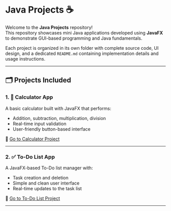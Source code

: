 # Java Projects ☕

Welcome to the **Java Projects** repository!  
This repository showcases mini Java applications developed using **JavaFX** to demonstrate GUI-based programming and Java fundamentals.

Each project is organized in its own folder with complete source code, UI design, and a dedicated `README.md` containing implementation details and usage instructions.

---

## 🗂 Projects Included

### 1. 🧮 Calculator App
A basic calculator built with JavaFX that performs:
- Addition, subtraction, multiplication, division
- Real-time input validation
- User-friendly button-based interface

📁 [Go to Calculator Project](./https://github.com/Chaithu23-hub/Java_Projects/tree/main/Calculator%20Project/)

---

### 2. ✅ To-Do List App
A JavaFX-based To-Do list manager with:
- Task creation and deletion
- Simple and clean user interface
- Real-time updates to the task list

📁 [Go to To-Do List Project](./todo-list-app/)

---
